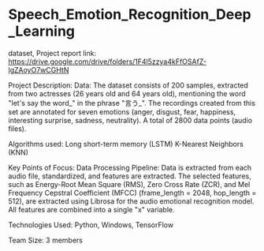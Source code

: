 # Speech_Emotion_Recognition_Deep_Learning
dataset, Project report 
link: https://drive.google.com/drive/folders/1F4l5zzya4kFfOSAfZ-lgZAoyO7wCGHtN

Project Description:
Data: The dataset consists of 200 samples, extracted from two actresses (26 years old and 64 years old), mentioning the word "let's say the word_" in the phrase "言う_". The recordings created from this set are annotated for seven emotions (anger, disgust, fear, happiness, interesting surprise, sadness, neutrality). A total of 2800 data points (audio files).

Algorithms used:
Long short-term memory (LSTM)
K-Nearest Neighbors (KNN)

Key Points of Focus:
Data Processing Pipeline: Data is extracted from each audio file, standardized, and features are extracted. The selected features, such as Energy-Root Mean Square (RMS), Zero Cross Rate (ZCR), and Mel Frequency Cepstral Coefficient (MFCC) (frame_length = 2048, hop_length = 512), are extracted using Librosa for the audio emotional recognition model. All features are combined into a single "x" variable.

Technologies Used:
Python, Windows, TensorFlow

Team Size:
3 members
